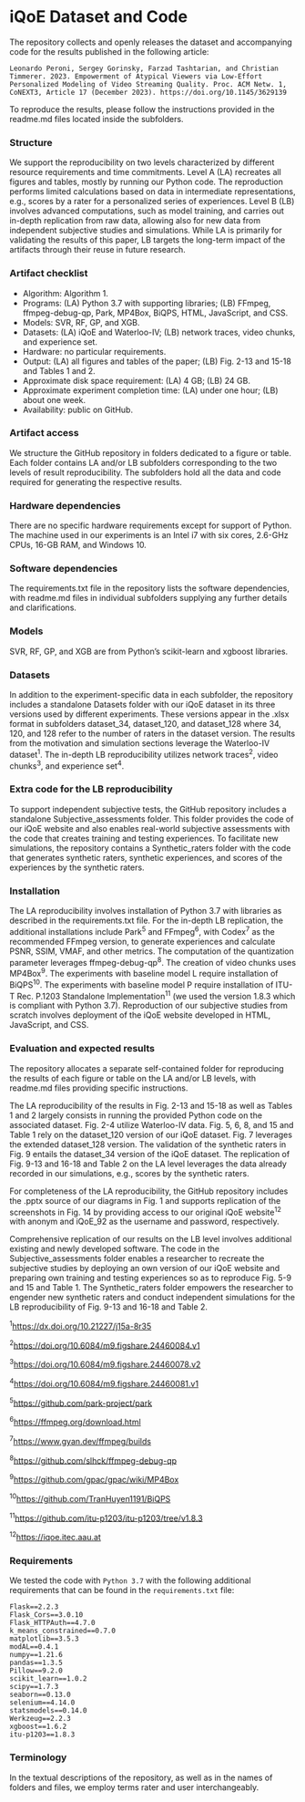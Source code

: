 # iQoE Dataset and Code
The repository collects and openly releases the dataset and accompanying code for the results published in the following article: 
    
    Leonardo Peroni, Sergey Gorinsky, Farzad Tashtarian, and Christian Timmerer. 2023. Empowerment of Atypical Viewers via Low-Effort Personalized Modeling of Video Streaming Quality. Proc. ACM Netw. 1, CoNEXT3, Article 17 (December 2023). https://doi.org/10.1145/3629139 

To reproduce the results, please follow the instructions provided in the readme.md files located inside the subfolders.

### Structure
We support the reproducibility on two levels characterized by different resource requirements and time commitments. Level A (LA) recreates all figures and tables, mostly by running
our Python code. The reproduction performs limited calculations based on data in intermediate representations, e.g., scores by a rater for a personalized series of experiences. Level B (LB) involves advanced computations, such as model training, and carries out in-depth replication from raw
data, allowing also for new data from independent subjective studies and simulations. While LA is
primarily for validating the results of this paper, LB targets the long-term impact of the artifacts
through their reuse in future research.

### Artifact checklist
- Algorithm: Algorithm 1.
- Programs: (LA) Python 3.7 with supporting libraries; (LB) FFmpeg, ffmpeg-debug-qp, Park, MP4Box, BiQPS, HTML, JavaScript, and CSS.
- Models: SVR, RF, GP, and XGB.
- Datasets: (LA) iQoE and Waterloo-IV; (LB) network traces, video chunks, and experience set.
- Hardware: no particular requirements.
- Output: (LA) all figures and tables of the paper; (LB) Fig. 2-13 and 15-18 and Tables 1 and 2.
- Approximate disk space requirement: (LA) 4 GB; (LB) 24 GB.
- Approximate experiment completion time: (LA) under one hour; (LB) about one week.
- Availability: public on GitHub.

### Artifact access
We structure the GitHub repository in folders dedicated to a figure or table. Each folder contains LA and/or LB
subfolders corresponding to the two levels of result reproducibility. The subfolders hold all the data
and code required for generating the respective results.
### Hardware dependencies
There are no specific hardware requirements except for support of
Python. The machine used in our experiments is an Intel i7 with six cores, 2.6-GHz CPUs, 16-GB
RAM, and Windows 10.
### Software dependencies 
The requirements.txt file in the repository lists the software dependencies, with readme.md files in individual subfolders supplying any further details and clarifications.
### Models
SVR, RF, GP, and XGB are from Python’s scikit-learn and xgboost libraries.
### Datasets
In addition to the experiment-specific data in each subfolder, the repository includes a standalone Datasets folder with our iQoE dataset in its three versions used by different
experiments. These versions appear in the .xlsx format in subfolders dataset_34, dataset_120, and
dataset_128 where 34, 120, and 128 refer to the number of raters in the dataset version. The results from the motivation and simulation sections leverage the Waterloo-IV dataset<sup>1</sup>. The in-depth LB
reproducibility utilizes network traces<sup>2</sup>, video chunks<sup>3</sup>, and experience set<sup>4</sup>.

### Extra code for the LB reproducibility
To support independent subjective tests, the GitHub repository includes a standalone Subjective_assessments folder. This folder provides the code of our
iQoE website and also enables real-world subjective assessments with the code that creates training
and testing experiences. To facilitate new simulations, the repository contains a Synthetic_raters
folder with the code that generates synthetic raters, synthetic experiences, and scores of the
experiences by the synthetic raters.

### Installation
The LA reproducibility involves installation of Python 3.7 with libraries as described in the
requirements.txt file. For the in-depth LB replication, the additional installations include Park<sup>5</sup> and
FFmpeg<sup>6</sup>, with Codex<sup>7</sup> as the recommended FFmpeg version, to generate experiences and
calculate PSNR, SSIM, VMAF, and other metrics. The computation of the quantization parameter
leverages ffmpeg-debug-qp<sup>8</sup>. The creation of video chunks uses MP4Box<sup>9</sup>. The experiments with baseline
model L require installation of BiQPS<sup>10</sup>. The experiments with baseline
model P require installation of ITU-T Rec. P.1203 Standalone Implementation<sup>11</sup> (we used the version 1.8.3 which is compliant with Python 3.7). Reproduction of our subjective studies from scratch involves
deployment of the iQoE website developed in HTML, JavaScript, and CSS.

### Evaluation and expected results
The repository allocates a separate self-contained folder for reproducing the results of each figure or table on the LA and/or LB levels, with readme.md files providing
specific instructions.

The LA reproducibility of the results in Fig. 2-13 and 15-18 as well as Tables 1 and 2 largely
consists in running the provided Python code on the associated dataset. Fig. 2-4 utilize Waterloo-IV
data. Fig. 5, 6, 8, and 15 and Table 1 rely on the dataset_120 version of our iQoE dataset. Fig. 7
leverages the extended dataset_128 version. The validation of the synthetic raters in Fig. 9 entails
the dataset_34 version of the iQoE dataset. The replication of Fig. 9-13 and 16-18 and Table 2 on the
LA level leverages the data already recorded in our simulations, e.g., scores by the synthetic raters.

For completeness of the LA reproducibility, the GitHub repository includes the .pptx source of
our diagrams in Fig. 1 and supports replication of the screenshots in Fig. 14 by providing access to
our original iQoE website<sup>12</sup> with anonym and iQoE_92 as the username and password, respectively.

Comprehensive replication of our results on the LB level involves additional existing and newly
developed software. The code in the Subjective_assessments folder enables a researcher to recreate
the subjective studies by deploying an own version of our iQoE website and preparing own training
and testing experiences so as to reproduce Fig. 5-9 and 15 and Table 1. The Synthetic_raters folder
empowers the researcher to engender new synthetic raters and conduct independent simulations for
the LB reproducibility of Fig. 9-13 and 16-18 and Table 2.

<sup>1</sup>https://dx.doi.org/10.21227/j15a-8r35

<sup>2</sup>https://doi.org/10.6084/m9.figshare.24460084.v1

<sup>3</sup>https://doi.org/10.6084/m9.figshare.24460078.v2

<sup>4</sup>https://doi.org/10.6084/m9.figshare.24460081.v1

<sup>5</sup>https://github.com/park-project/park

<sup>6</sup>https://ffmpeg.org/download.html

<sup>7</sup>https://www.gyan.dev/ffmpeg/builds

<sup>8</sup>https://github.com/slhck/ffmpeg-debug-qp

<sup>9</sup>https://github.com/gpac/gpac/wiki/MP4Box

<sup>10</sup>https://github.com/TranHuyen1191/BiQPS

<sup>11</sup>https://github.com/itu-p1203/itu-p1203/tree/v1.8.3

<sup>12</sup>https://iqoe.itec.aau.at

### Requirements

We tested the code with `Python 3.7` with the following additional requirements that can be found in the `requirements.txt` file:

```
Flask==2.2.3
Flask_Cors==3.0.10
Flask_HTTPAuth==4.7.0
k_means_constrained==0.7.0
matplotlib==3.5.3
modAL==0.4.1
numpy==1.21.6
pandas==1.3.5
Pillow==9.2.0
scikit_learn==1.0.2
scipy==1.7.3
seaborn==0.13.0
selenium==4.14.0
statsmodels==0.14.0
Werkzeug==2.2.3
xgboost==1.6.2
itu-p1203==1.8.3
```

### Terminology
In the textual descriptions of the repository, as well as in the names of folders and files, we employ terms rater and user interchangeably.
